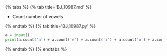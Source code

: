 {% tabs %}
{% tab title='BJ_10987.md' %}

* Count number of vowels

{% endtab %}
{% tab title='BJ_10987.py' %}

```py
a = input()
print(a.count('a') + a.count('e') + a.count('i') + a.count('o') + a.count('u'))
```

{% endtab %}
{% endtabs %}